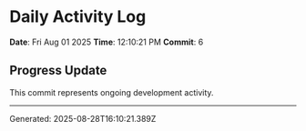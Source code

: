 # Daily Activity Log

**Date**: Fri Aug 01 2025
**Time**: 12:10:21 PM
**Commit**: 6

## Progress Update

This commit represents ongoing development activity.

---
Generated: 2025-08-28T16:10:21.389Z
